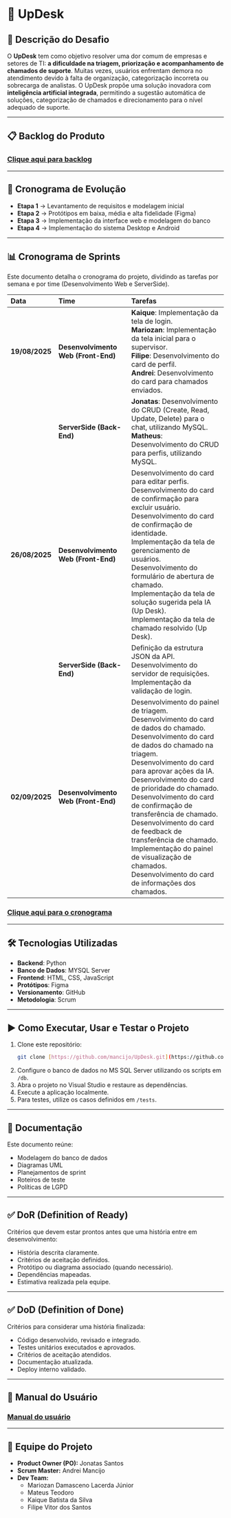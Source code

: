 # 📌 UpDesk

## 📝 Descrição do Desafio
O **UpDesk** tem como objetivo resolver uma dor comum de empresas e setores de TI: **a dificuldade na triagem, priorização e acompanhamento de chamados de suporte**. 
Muitas vezes, usuários enfrentam demora no atendimento devido à falta de organização, categorização incorreta ou sobrecarga de analistas. 
O UpDesk propõe uma solução inovadora com **inteligência artificial integrada**, permitindo a sugestão automática de soluções, categorização de chamados e direcionamento para o nível adequado de suporte.

---

## 📋 Backlog do Produto

### [Clique aqui para backlog](https://github.com/mancijo/UpDesk/blob/main/Dev%20planning/backlogSprint.txt)

---

## 📅 Cronograma de Evolução
- **Etapa 1** → Levantamento de requisitos e modelagem inicial 
- **Etapa 2** → Protótipos em baixa, média e alta fidelidade (Figma) 
- **Etapa 3** → Implementação da interface web e modelagem do banco
- **Etapa 4** → Implementação do sistema Desktop e Android

---

## 📊 Cronograma de Sprints
Este documento detalha o cronograma do projeto, dividindo as tarefas por semana e por time (Desenvolvimento Web e ServerSide).

| Data | Time | Tarefas |
| :--- | :--- | :--- |
| **19/08/2025** | **Desenvolvimento Web (Front-End)** | **Kaique**: Implementação da tela de login.<br>**Mariozan**: Implementação da tela inicial para o supervisor.<br>**Filipe**: Desenvolvimento do card de perfil.<br>**Andrei**: Desenvolvimento do card para chamados enviados. |
| | **ServerSide (Back-End)** | **Jonatas**: Desenvolvimento do CRUD (Create, Read, Update, Delete) para o chat, utilizando MySQL.<br>**Matheus**: Desenvolvimento do CRUD para perfis, utilizando MySQL. |
| **26/08/2025** | **Desenvolvimento Web (Front-End)** | Desenvolvimento do card para editar perfis.<br>Desenvolvimento do card de confirmação para excluir usuário.<br>Desenvolvimento do card de confirmação de identidade.<br>Implementação da tela de gerenciamento de usuários.<br>Desenvolvimento do formulário de abertura de chamado.<br>Implementação da tela de solução sugerida pela IA (Up Desk).<br>Implementação da tela de chamado resolvido (Up Desk). |
| | **ServerSide (Back-End)** | Definição da estrutura JSON da API.<br>Desenvolvimento do servidor de requisições.<br>Implementação da validação de login. |
| **02/09/2025** | **Desenvolvimento Web (Front-End)** | Desenvolvimento do painel de triagem.<br>Desenvolvimento do card de dados do chamado.<br>Desenvolvimento do card de dados do chamado na triagem.<br>Desenvolvimento do card para aprovar ações da IA.<br>Desenvolvimento do card de prioridade do chamado.<br>Desenvolvimento do card de confirmação de transferência de chamado.<br>Desenvolvimento do card de feedback de transferência de chamado.<br>Implementação do painel de visualização de chamados.<br>Desenvolvimento do card de informações dos chamados. |

### [Clique aqui para o cronograma](https://github.com/mancijo/UpDesk/blob/main/Dev%20planning/sprintPlanning.md) 

---

## 🛠 Tecnologias Utilizadas
- **Backend**: Python
- **Banco de Dados**: MYSQL Server  
- **Frontend**: HTML, CSS, JavaScript  
- **Protótipos**: Figma  
- **Versionamento**: GitHub  
- **Metodologia**: Scrum  

---

## ▶️ Como Executar, Usar e Testar o Projeto
1. Clone este repositório:  
   ```bash
   git clone [https://github.com/mancijo/UpDesk.git](https://github.com/mancijo/UpDesk.git)
   ```
2. Configure o banco de dados no MS SQL Server utilizando os scripts em `/db`.
3. Abra o projeto no Visual Studio e restaure as dependências.
4. Execute a aplicação localmente.
5. Para testes, utilize os casos definidos em `/tests`.

---

## 📑 Documentação
Este documento reúne:

- Modelagem do banco de dados
- Diagramas UML
- Planejamentos de sprint
- Roteiros de teste
- Políticas de LGPD

---

## ✅ DoR (Definition of Ready)
Critérios que devem estar prontos antes que uma história entre em desenvolvimento:

- História descrita claramente.
- Critérios de aceitação definidos.
- Protótipo ou diagrama associado (quando necessário).
- Dependências mapeadas.
- Estimativa realizada pela equipe.

---

## ✅ DoD (Definition of Done)
Critérios para considerar uma história finalizada:

- Código desenvolvido, revisado e integrado.
- Testes unitários executados e aprovados.
- Critérios de aceitação atendidos.
- Documentação atualizada.
- Deploy interno validado.

---

## 📘 Manual do Usuário
### [Manual do usuário](https://github.com/mancijo/UpDesk/blob/main/Documentation/Manual%20do%20Usu%C3%A1rio.docx)
---

## 👥 Equipe do Projeto
- **Product Owner (PO):** Jonatas Santos  
- **Scrum Master:** Andrei Mancijo  
- **Dev Team:**
    - Mariozan Damasceno Lacerda Júnior  
    - Mateus Teodoro  
    - Kaique Batista da Silva  
    - Filipe Vitor dos Santos  
